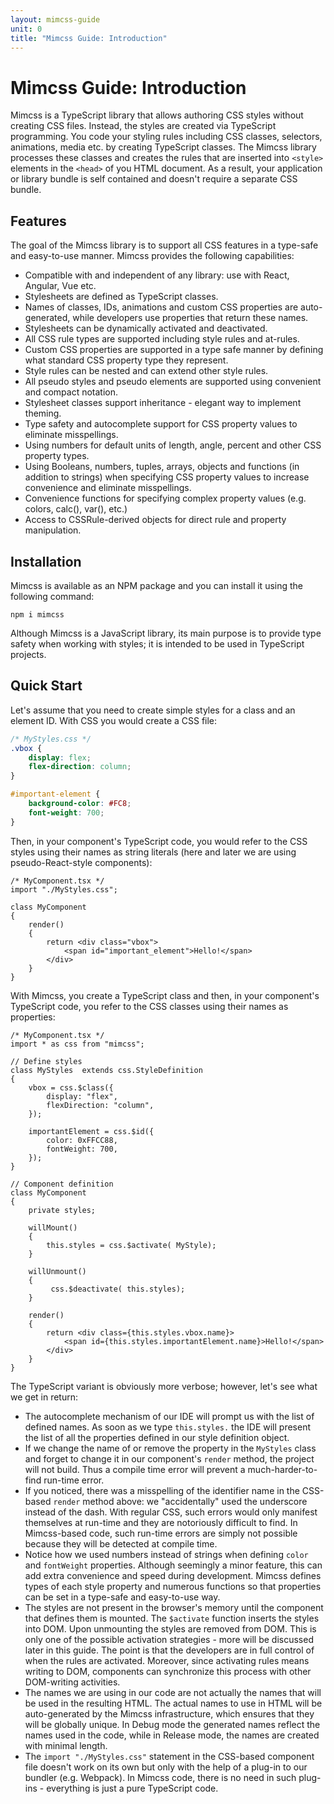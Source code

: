```yaml
---
layout: mimcss-guide
unit: 0
title: "Mimcss Guide: Introduction"
---
```


# Mimcss Guide: Introduction

Mimcss is a TypeScript library that allows authoring CSS styles without creating CSS files. Instead, the styles are created via TypeScript programming. You code your styling rules including CSS classes, selectors, animations, media etc. by creating TypeScript classes. The Mimcss library processes these classes and creates the rules that are inserted into `<style>` elements in the `<head>` of you HTML document. As a result, your application or library bundle is self contained and doesn't require a separate CSS bundle.

## Features
The goal of the Mimcss library is to support all CSS features in a type-safe and easy-to-use manner. Mimcss provides the following capabilities:

- Compatible with and independent of any library: use with React, Angular, Vue etc.
- Stylesheets are defined as TypeScript classes.
- Names of classes, IDs, animations and custom CSS properties are auto-generated, while developers use properties that return these names.
- Stylesheets can be dynamically activated and deactivated.
- All CSS rule types are supported including style rules and at-rules.
- Custom CSS properties are supported in a type safe manner by defining what standard CSS property type they represent.
- Style rules can be nested and can extend other style rules.
- All pseudo styles and pseudo elements are supported using convenient and compact notation.
- Stylesheet classes support inheritance - elegant way to implement theming.
- Type safety and autocomplete support for CSS property values to eliminate misspellings.
- Using numbers for default units of length, angle, percent and other CSS property types.
- Using Booleans, numbers, tuples, arrays, objects and functions (in addition to strings) when specifying CSS property values to increase convenience and eliminate misspellings.
- Convenience functions for specifying complex property values (e.g. colors, calc(), var(), etc.)
- Access to CSSRule-derived objects for direct rule and property manipulation.

## Installation
Mimcss is available as an NPM package and you can install it using the following command:

```shell
npm i mimcss
```

Although Mimcss is a JavaScript library, its main purpose is to provide type safety when working with styles; it is intended to be used in TypeScript projects.


## Quick Start
Let's assume that you need to create simple styles for a class and an element ID. With CSS you would create a CSS file:

```css
/* MyStyles.css */
.vbox {
    display: flex;
    flex-direction: column;
}

#important-element {
    background-color: #FC8;
    font-weight: 700;
}
```
Then, in your component's TypeScript code, you would refer to the CSS styles using their names as string literals (here and later we are using pseudo-React-style components):

```tsx
/* MyComponent.tsx */
import "./MyStyles.css";

class MyComponent
{
    render()
    {
        return <div class="vbox">
            <span id="important_element">Hello!</span>
        </div>
    }
}
```
With Mimcss, you create a TypeScript class and then, in your component's TypeScript code, you refer to the CSS classes using their names as properties:

```tsx
/* MyComponent.tsx */
import * as css from "mimcss";

// Define styles
class MyStyles  extends css.StyleDefinition
{
    vbox = css.$class({
        display: "flex",
        flexDirection: "column",
    });

    importantElement = css.$id({
        color: 0xFFCC88,
        fontWeight: 700,
    });
}

// Component definition
class MyComponent
{
    private styles;

    willMount()
    {
        this.styles = css.$activate( MyStyle);
    }

    willUnmount()
    {
         css.$deactivate( this.styles);
    }

    render()
    {
        return <div class={this.styles.vbox.name}>
            <span id={this.styles.importantElement.name}>Hello!</span>
        </div>
    }
}
```

The TypeScript variant is obviously more verbose; however, let's see what we get in return:

- The autocomplete mechanism of our IDE will prompt us with the list of defined names. As soon as we type `this.styles.` the IDE will present the list of all the properties defined in our style definition object.
- If we change the name of or remove the property in the `MyStyles` class and forget to change it in our component's `render` method, the project will not build. Thus a compile time error will prevent a much-harder-to-find run-time error.
- If you noticed, there was a misspelling of the identifier name in the CSS-based `render` method above: we "accidentally" used the underscore instead of the dash. With regular CSS, such errors would only manifest themselves at run-time and they are notoriously difficult to find. In Mimcss-based code, such run-time errors are simply not possible because they will be detected at compile time.
- Notice how we used numbers instead of strings when defining `color` and `fontWeight` properties. Although seemingly a minor feature, this can add extra convenience and speed during development. Mimcss defines types of each style property and numerous functions so that properties can be set in a type-safe and easy-to-use way.
- The styles are not present in the browser's memory until the component that defines them is mounted. The `$activate` function inserts the styles into DOM. Upon unmounting the styles are removed from DOM. This is only one of the possible activation strategies - more will be discussed later in this guide. The point is that the developers are in full control of when the rules are activated. Moreover, since activating rules means writing to DOM, components can synchronize this process with other DOM-writing activities.
- The names we are using in our code are not actually the names that will be used in the resulting HTML. The actual names to use in HTML will be auto-generated by the Mimcss infrastructure, which ensures that they will be globally unique. In Debug mode the generated names reflect the names used in the code, while in Release mode, the names are created with minimal length.
- The `import "./MyStyles.css"` statement in the CSS-based component file doesn't work on its own but only with the help of a plug-in to our bundler (e.g. Webpack). In Mimcss code, there is no need in such plug-ins - everything is just a pure TypeScript code.


